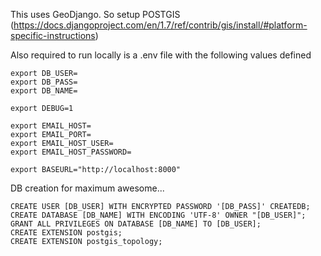 This uses GeoDjango. So setup POSTGIS (https://docs.djangoproject.com/en/1.7/ref/contrib/gis/install/#platform-specific-instructions)

Also required to run locally is a .env file with the following values defined

    export DB_USER=
    export DB_PASS=
    export DB_NAME=

    export DEBUG=1

    export EMAIL_HOST=
    export EMAIL_PORT=
    export EMAIL_HOST_USER=
    export EMAIL_HOST_PASSWORD=

    export BASEURL="http://localhost:8000"

DB creation for maximum awesome...

    CREATE USER [DB_USER] WITH ENCRYPTED PASSWORD '[DB_PASS]' CREATEDB;
    CREATE DATABASE [DB_NAME] WITH ENCODING 'UTF-8' OWNER "[DB_USER]";
    GRANT ALL PRIVILEGES ON DATABASE [DB_NAME] TO [DB_USER];
    CREATE EXTENSION postgis;
    CREATE EXTENSION postgis_topology;
